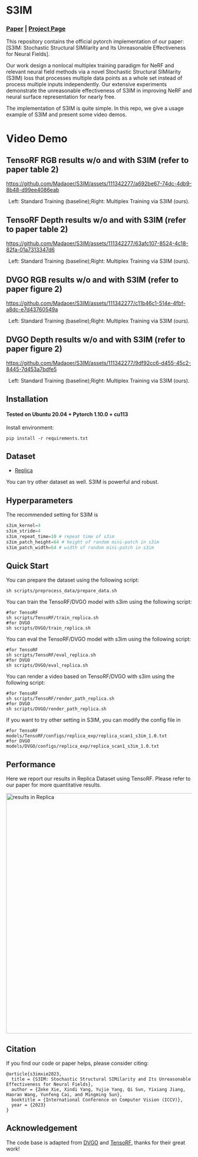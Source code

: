 # S3IM
### [Paper](https://arxiv.org/abs/2308.07032) | [Project Page](https://madaoer.github.io/s3im_nerf/)

This repository contains the official pytorch implementation of our paper: [S3IM: Stochastic Structural SIMilarity and Its Unreasonable Effectiveness for Neural Fields]. 

Our work design a nonlocal multiplex training paradigm for NeRF and relevant neural field methods via a novel Stochastic Structural SIMilarity (S3IM) loss that processes multiple data points as a whole set instead of process multiple inputs independently. Our extensive experiments demonstrate the unreasonable effectiveness of S3IM in improving NeRF and neural surface representation for nearly free. 

The implementation of S3IM is quite simple. In this repo, we give a usage example of S3IM and present some video demos.


# Video Demo


## TensoRF RGB results w/o and with S3IM (refer to paper table 2) 

https://github.com/Madaoer/S3IM/assets/111342277/a692be67-74dc-4db9-8b48-d99ee4086eab
<div align="center">Left: Standard Training (baseline);Right: Multiplex Training via S3IM (ours).</div>

## TensoRF Depth results w/o and with S3IM (refer to paper table 2) 

https://github.com/Madaoer/S3IM/assets/111342277/63afc107-8524-4c18-82fa-01a7313347d6
<div align="center">Left: Standard Training (baseline);Right: Multiplex Training via S3IM (ours).</div>


## DVGO RGB results w/o and with S3IM (refer to paper figure 2)

https://github.com/Madaoer/S3IM/assets/111342277/c11b46c1-514e-4fbf-a8dc-e7d43760549a
<div align="center">Left: Standard Training (baseline);Right: Multiplex Training via S3IM (ours).</div>


## DVGO Depth results w/o and with S3IM (refer to paper figure 2)

https://github.com/Madaoer/S3IM/assets/111342277/9df92cc6-d455-45c2-8445-7d453a7bdfe5
<div align="center">Left: Standard Training (baseline);Right: Multiplex Training via S3IM (ours).</div>


<!-- https://user-images.githubusercontent.com/16453770/158920837-3fafaa17-6ed9-4414-a0b1-a80dc9e10301.mp4 -->
## Installation

#### Tested on Ubuntu 20.04 + Pytorch 1.10.0 + cu113

Install environment:
```
pip install -r requirements.txt
```


## Dataset
* [Replica](https://s3.eu-central-1.amazonaws.com/avg-projects/monosdf/data/Replica.tar) 

You can try other dataset as well. S3IM is powerful and robust.


## Hyperparameters
The recommended setting for S3IM is 
```python
s3im_kernel=4
s3im_stride=4
s3im_repeat_time=10 # repeat time of s3im
s3im_patch_height=64 # height of random mini-patch in s3im 
s3im_patch_width=64 # width of random mini-patch in s3im 
```

## Quick Start
You can prepare the dataset using the following script:
```
sh scripts/preprocess_data/prepare_data.sh
```

You can train the TensoRF/DVGO model with s3im using the following script:
```
#for TensoRF
sh scripts/TensoRF/train_replica.sh
#for DVGO
sh scripts/DVGO/train_replica.sh
```

You can eval the TensoRF/DVGO model with s3im using the following script:
```
#for TensoRF
sh scripts/TensoRF/eval_replica.sh
#for DVGO
sh scripts/DVGO/eval_replica.sh
```

You can render a video based on TensoRF/DVGO with s3im using the following script:
```
#for TensoRF
sh scripts/TensoRF/render_path_replica.sh
#for DVGO
sh scripts/DVGO/render_path_replica.sh
```

If you want to try other setting in S3IM, you can modify the config file in
```
#for TensoRF
models/TensoRF/configs/replica_exp/replica_scan1_s3im_1.0.txt
#for DVGO
models/DVGO/configs/replica_exp/replica_scan1_s3im_1.0.txt
```



## Performance
Here we report our results in Replica Dataset using TensoRF. Please refer to our paper for more quantitative results.


<img width="651" alt="results in Replica" src="https://github.com/Madaoer/S3IM/assets/111342277/44051a11-f5af-47aa-899a-47043416c02f">



## Citation
If you find our code or paper helps, please consider citing:
```
@article{s3imxie2023,
  title = {S3IM: Stochastic Structural SIMilarity and Its Unreasonable Effectiveness for Neural Fields},
  author = {Zeke Xie, Xindi Yang, Yujie Yang, Qi Sun, Yixiang Jiang, Haoran Wang, Yunfeng Cai, and Mingming Sun},
  booktitle = {International Conference on Computer Vision (ICCV)},
  year = {2023}
}
```

## Acknowledgement
The code base is adapted from [DVGO](https://github.com/sunset1995/DirectVoxGO) and [TensoRF](https://github.com/apchenstu/TensoRF), thanks for their great work!
